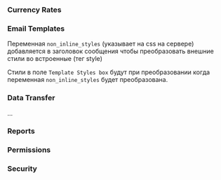 ### Currency Rates
### Email Templates

Переменная `non_inline_styles` (указывает на css на сервере) добавляется в заголовок сообщения чтобы преобразовать внешние стили во встроенные (тег style)

Стили в поле `Template Styles box` будут при преобразовании когда переменная `non_inline_styles` будет преобразована.

### Data Transfer

...

### Reports
### Permissions
### Security